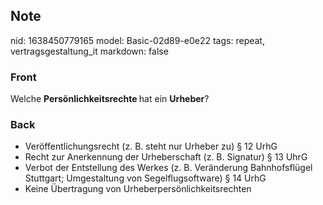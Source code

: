 ## Note
nid: 1638450779165
model: Basic-02d89-e0e22
tags: repeat, vertragsgestaltung_it
markdown: false

### Front
Welche <b>Persönlichkeitsrechte </b>hat ein <b>Urheber</b>?

### Back
<ul><li>Veröffentlichungsrecht (z. B. steht nur Urheber zu) § 12 UrhG</li><li>Recht zur Anerkennung der Urheberschaft (z. B. Signatur) § 13 UhrG</li><li>Verbot der Entstellung des Werkes (z. B. Veränderung Bahnhofsflügel Stuttgart; Umgestaltung von Segelflugsoftware) § 14 UrhG</li><li>Keine Übertragung von Urheberpersönlichkeitsrechten</li></ul>
